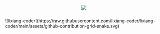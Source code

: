 
<h1 align="center"> <a href="https://sunguoqi.com/"> <img src="https://readme-typing-svg.herokuapp.com/?lines=console.log(%22Hello%2C%20World!%22);理想同学祝您今天愉快!&center=true&size=27"> </a> </h1>
![lixiang-coder](https://raw.githubusercontent.com/lixiang-coder/lixiang-coder/main/assets/github-contribution-grid-snake.svg)
